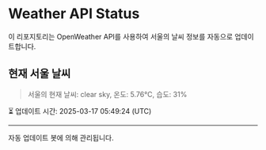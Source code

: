 
# Weather API Status

이 리포지토리는 OpenWeather API를 사용하여 서울의 날씨 정보를 자동으로 업데이트합니다.

## 현재 서울 날씨
> 서울의 현재 날씨: clear sky, 온도: 5.76°C, 습도: 31%

⏳ 업데이트 시간: 2025-03-17 05:49:24 (UTC)

---
자동 업데이트 봇에 의해 관리됩니다.
